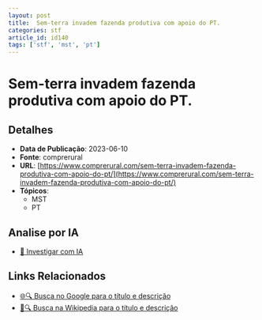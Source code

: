 ```yaml
---
layout: post
title:  Sem-terra invadem fazenda produtiva com apoio do PT.
categories: stf
article_id: id140
tags: ['stf', 'mst', 'pt']
---
```


# Sem-terra invadem fazenda produtiva com apoio do PT.

## Detalhes
- **Data de Publicação**: 2023-06-10
- **Fonte**: comprerural
- **URL**: [https://www.comprerural.com/sem-terra-invadem-fazenda-produtiva-com-apoio-do-pt/](https://www.comprerural.com/sem-terra-invadem-fazenda-produtiva-com-apoio-do-pt/)
- **Tópicos**:
  - MST
  - PT

## Analise por IA
- [🤖 Investigar com IA](https://www.perplexity.ai/search?q=%22not%C3%ADcia%20artigo%20Brasil%22%20Sem-terra%20invadem%20fazenda%20produtiva%20com%20apoio%20do%20PT.%20comprerural%202023-06-10)

## Links Relacionados
- [🌐🔍 Busca no Google para o título e descrição](https://www.google.com/search?q=%22not%C3%ADcia%20artigo%20Brasil%22%20Sem-terra%20invadem%20fazenda%20produtiva%20com%20apoio%20do%20PT.%20comprerural%202023-06-10)
- [📖🔍 Busca na Wikipedia para o título e descrição](https://pt.wikipedia.org/w/index.php?search=%22not%C3%ADcia%20artigo%20Brasil%22%20Sem-terra%20invadem%20fazenda%20produtiva%20com%20apoio%20do%20PT.%20comprerural%202023-06-10)

